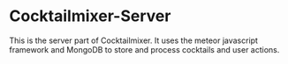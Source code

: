 # Cocktailmixer-Server

This is the server part of Cocktailmixer. It uses the meteor javascript framework and MongoDB to store and process cocktails and user actions.